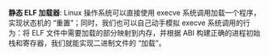 **静态 ELF 加载器**: Linux 操作系统可以直接使用 execve 系统调用加载一个程序，实现状态机的 “重置”；同时，我们也可以自己动手模拟 execve 系统调用的行为：将 ELF 文件中需要加载的部分映射到内存，并根据 ABI 构建正确的进程初始栈和寄存器，我们就能实现二进制文件的 “加载”。
